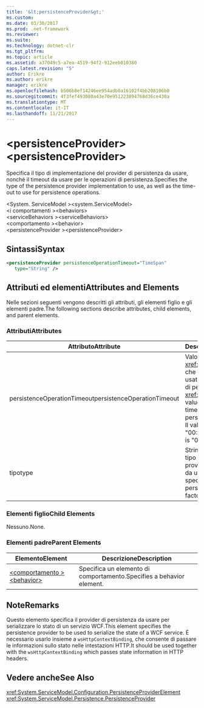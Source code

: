 ```yaml
---
title: '&lt;persistenceProvider&gt;'
ms.custom: 
ms.date: 03/30/2017
ms.prod: .net-framework
ms.reviewer: 
ms.suite: 
ms.technology: dotnet-clr
ms.tgt_pltfrm: 
ms.topic: article
ms.assetid: a37049c5-a7ea-4519-94f2-912eeb010380
caps.latest.revision: "5"
author: Erikre
ms.author: erikre
manager: erikre
ms.openlocfilehash: b506b8ef14246ee954adb0a16102f4bb208106b0
ms.sourcegitcommit: 4f3fef493080a43e70e951223894768d36ce430a
ms.translationtype: MT
ms.contentlocale: it-IT
ms.lasthandoff: 11/21/2017
---
```

# <a name="ltpersistenceprovidergt"></a><span data-ttu-id="4aa6d-102">&lt;persistenceProvider&gt;</span><span class="sxs-lookup"><span data-stu-id="4aa6d-102">&lt;persistenceProvider&gt;</span></span>
<span data-ttu-id="4aa6d-103">Specifica il tipo di implementazione del provider di persistenza da usare, nonché il timeout da usare per le operazioni di persistenza.</span><span class="sxs-lookup"><span data-stu-id="4aa6d-103">Specifies the type of the persistence provider implementation to use, as well as the time-out to use for persistence operations.</span></span>  
  
 <span data-ttu-id="4aa6d-104">\<System. ServiceModel ></span><span class="sxs-lookup"><span data-stu-id="4aa6d-104">\<system.ServiceModel></span></span>  
<span data-ttu-id="4aa6d-105">\<i comportamenti ></span><span class="sxs-lookup"><span data-stu-id="4aa6d-105">\<behaviors></span></span>  
<span data-ttu-id="4aa6d-106">\<serviceBehaviors ></span><span class="sxs-lookup"><span data-stu-id="4aa6d-106">\<serviceBehaviors></span></span>  
<span data-ttu-id="4aa6d-107">\<comportamento ></span><span class="sxs-lookup"><span data-stu-id="4aa6d-107">\<behavior></span></span>  
<span data-ttu-id="4aa6d-108">\<persistenceProvider ></span><span class="sxs-lookup"><span data-stu-id="4aa6d-108">\<persistenceProvider></span></span>  
  
## <a name="syntax"></a><span data-ttu-id="4aa6d-109">Sintassi</span><span class="sxs-lookup"><span data-stu-id="4aa6d-109">Syntax</span></span>  
  
```xml  
<persistenceProvider persistenceOperationTimeout="TimeSpan"  
   type="String" />  
```  
  
## <a name="attributes-and-elements"></a><span data-ttu-id="4aa6d-110">Attributi ed elementi</span><span class="sxs-lookup"><span data-stu-id="4aa6d-110">Attributes and Elements</span></span>  
 <span data-ttu-id="4aa6d-111">Nelle sezioni seguenti vengono descritti gli attributi, gli elementi figlio e gli elementi padre.</span><span class="sxs-lookup"><span data-stu-id="4aa6d-111">The following sections describe attributes, child elements, and parent elements.</span></span>  
  
### <a name="attributes"></a><span data-ttu-id="4aa6d-112">Attributi</span><span class="sxs-lookup"><span data-stu-id="4aa6d-112">Attributes</span></span>  
  
|<span data-ttu-id="4aa6d-113">Attributo</span><span class="sxs-lookup"><span data-stu-id="4aa6d-113">Attribute</span></span>|<span data-ttu-id="4aa6d-114">Descrizione</span><span class="sxs-lookup"><span data-stu-id="4aa6d-114">Description</span></span>|  
|---------------|-----------------|  
|<span data-ttu-id="4aa6d-115">persistenceOperationTimeout</span><span class="sxs-lookup"><span data-stu-id="4aa6d-115">persistenceOperationTimeout</span></span>|<span data-ttu-id="4aa6d-116">Valore di tipo <xref:System.TimeSpan> che specifica il timeout usato per le operazioni di persistenza.</span><span class="sxs-lookup"><span data-stu-id="4aa6d-116">A <xref:System.TimeSpan> value that specifies the time-out used for persistence operations.</span></span> <span data-ttu-id="4aa6d-117">Il valore predefinito è "00: 00:30".</span><span class="sxs-lookup"><span data-stu-id="4aa6d-117">The default is "00:00:30".</span></span>|  
|<span data-ttu-id="4aa6d-118">tipo</span><span class="sxs-lookup"><span data-stu-id="4aa6d-118">type</span></span>|<span data-ttu-id="4aa6d-119">Stringa che specifica il tipo della factory del provider di persistenza da usare.</span><span class="sxs-lookup"><span data-stu-id="4aa6d-119">A string that specifies the type of the persistence provider factory to use.</span></span>|  
  
### <a name="child-elements"></a><span data-ttu-id="4aa6d-120">Elementi figlio</span><span class="sxs-lookup"><span data-stu-id="4aa6d-120">Child Elements</span></span>  
 <span data-ttu-id="4aa6d-121">Nessuno.</span><span class="sxs-lookup"><span data-stu-id="4aa6d-121">None.</span></span>  
  
### <a name="parent-elements"></a><span data-ttu-id="4aa6d-122">Elementi padre</span><span class="sxs-lookup"><span data-stu-id="4aa6d-122">Parent Elements</span></span>  
  
|<span data-ttu-id="4aa6d-123">Elemento</span><span class="sxs-lookup"><span data-stu-id="4aa6d-123">Element</span></span>|<span data-ttu-id="4aa6d-124">Descrizione</span><span class="sxs-lookup"><span data-stu-id="4aa6d-124">Description</span></span>|  
|-------------|-----------------|  
|[<span data-ttu-id="4aa6d-125">\<comportamento ></span><span class="sxs-lookup"><span data-stu-id="4aa6d-125">\<behavior></span></span>](../../../../../docs/framework/configure-apps/file-schema/wcf/behavior-of-endpointbehaviors.md)|<span data-ttu-id="4aa6d-126">Specifica un elemento di comportamento.</span><span class="sxs-lookup"><span data-stu-id="4aa6d-126">Specifies a behavior element.</span></span>|  
  
## <a name="remarks"></a><span data-ttu-id="4aa6d-127">Note</span><span class="sxs-lookup"><span data-stu-id="4aa6d-127">Remarks</span></span>  
 <span data-ttu-id="4aa6d-128">Questo elemento specifica il provider di persistenza da usare per serializzare lo stato di un servizio WCF.</span><span class="sxs-lookup"><span data-stu-id="4aa6d-128">This element specifies the persistence provider to be used to serialize the state of a WCF service.</span></span> <span data-ttu-id="4aa6d-129">È necessario usarlo insieme a `wsHttpContextBinding`, che consente di passare le informazioni sullo stato nelle intestazioni HTTP.</span><span class="sxs-lookup"><span data-stu-id="4aa6d-129">It should be used together with the `wsHttpContextBinding` which passes state information in HTTP headers.</span></span>  
  
## <a name="see-also"></a><span data-ttu-id="4aa6d-130">Vedere anche</span><span class="sxs-lookup"><span data-stu-id="4aa6d-130">See Also</span></span>  
 <xref:System.ServiceModel.Configuration.PersistenceProviderElement>  
 <xref:System.ServiceModel.Persistence.PersistenceProvider>
